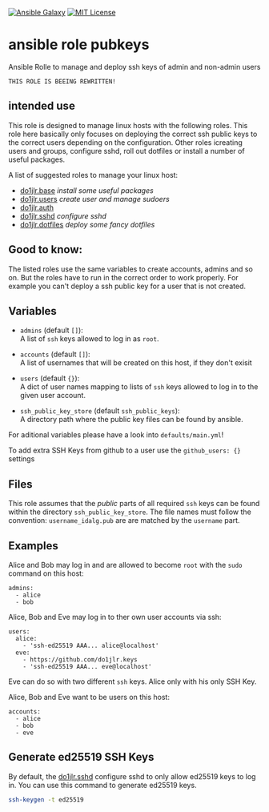 [![Ansible Galaxy](https://raw.githubusercontent.com/roles-ansible/ansible_role_pubkeys/main/.github/galaxy.svg?sanitize=true)](https://galaxy.ansible.com/do1jlr/pubkeys) [![MIT License](https://raw.githubusercontent.com/roles-ansible/ansible_role_pubkeys/main/.github/license.svg?sanitize=true)](https://github.com/roles-ansible/ansible_role_pubkeys/blob/main/LICENSE)

 ansible role pubkeys
==============================
Ansible Rolle to manage and deploy ssh keys of admin and non-admin users

```
THIS ROLE IS BEEING REWRITTEN!
```

 intended use
---------------
This role is designed to manage linux hosts with the following roles. This role here basically only focuses on deploying the correct ssh public keys to the correct users depending on the configuration.
Other roles icreating users and groups, configure sshd, roll out dotfiles or install a number of useful packages.

A list of suggested roles to manage your linux host:
 - [do1jlr.base](https://github.com/roles-ansible/ansible_role_base.git) *install some useful packages*
 - [do1jlr.users](https://github.com/roles-ansible/ansible_role_users.git) *create user and manage sudoers*
 - [do1jlr.auth](https://github.com/roles-ansible/ansible_role_auth.git)
 - [do1jlr.sshd](https://github.com/roles-ansible/ansible_role_sshd.git) *configure sshd*
 - [do1jlr.dotfiles](https://github.com/roles-ansible/ansible_role_dotfiles) *deploy some fancy dotfiles*

 Good to know:
---------------
The listed roles use the same variables to create accounts, admins and so on. But the roles have to run in the correct order to work properly.
For example you can't deploy a ssh public key for a user that is not created.

 Variables
---------

* ``admins`` (default ``[]``):<br/>
  A list of ``ssh`` keys allowed to log in as `root`.

* ``accounts`` (default ``[]``):<br/>
  A list of usernames that will be created on this host, if they don't exisit

* `users` (default `{}`):<br/>
  A dict of user names mapping to lists of ``ssh`` keys
  allowed to log in to the given user account.

* ``ssh_public_key_store`` (default ``ssh_public_keys``):<br/>
  A directory path where the public key files can be found by ansible.

For aditional variables please have a look into ``defaults/main.yml``!

To add extra SSH Keys from github to a user use the ``github_users: {}`` settings

 Files
-----

This role assumes that the *public* parts of all required ``ssh`` keys
can be found within the directory ``ssh_public_key_store``. The file
names must follow the convention: ``username_idalg.pub`` are are matched
by the ``username`` part.


 Examples
--------

Alice and Bob may log in and are allowed to become ``root`` with the ``sudo`` command on this host:

```
admins:
  - alice
  - bob
```

Alice, Bob and Eve may log in to ther own user accounts via ssh:
```
users:
  alice:
    - 'ssh-ed25519 AAA... alice@localhost'
  eve:
    - https://github.com/do1jlr.keys
    - 'ssh-ed25519 AAA... eve@localhost'
```
Eve can do so with two different `ssh` keys. Alice only with his only SSH Key.


Alice, Bob and Eve want to be users on this host:
```
accounts:
  - alice
  - bob
  - eve
```

 Generate ed25519 SSH Keys
--------------------------------
By default, the [do1jlr.sshd](https://github.com/roles-ansible/ansible_role_sshd.git) configure sshd to only allow ed25519 keys to log in. You can use this command to generate ed25519 keys.
```bash
ssh-keygen -t ed25519
```

